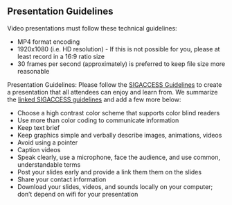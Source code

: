 ## Presentation Guidelines

Video presentations must follow these technical guidelines:

* MP4 format encoding
* 1920x1080 (i.e. HD resolution) - If this is not possible for you, please at least record in a 16:9 ratio size
* 30 frames per second (approximately) is preferred to keep file size more reasonable

Presentation Guidelines: Please follow the [SIGACCESS Guidelines](http://www.sigaccess.org/welcome-to-sigaccess/resources/accessible-presentation-guide/) to create a presentation that all attendees can enjoy and learn from. We summarize the [linked SIGACCESS guidelines](http://www.sigaccess.org/welcome-to-sigaccess/resources/accessible-presentation-guide/) and add a few more below:

* Choose a high contrast color scheme that supports color blind readers
* Use more than color coding to communicate information
* Keep text brief
* Keep graphics simple and verbally describe images, animations, videos
* Avoid using a pointer
* Caption videos
* Speak clearly, use a microphone, face the audience, and use common, understandable terms
* Post your slides early and provide a link them them on the slides
* Share your contact information
* Download your slides, videos, and sounds locally on your computer; don’t depend on wifi for your presentation
